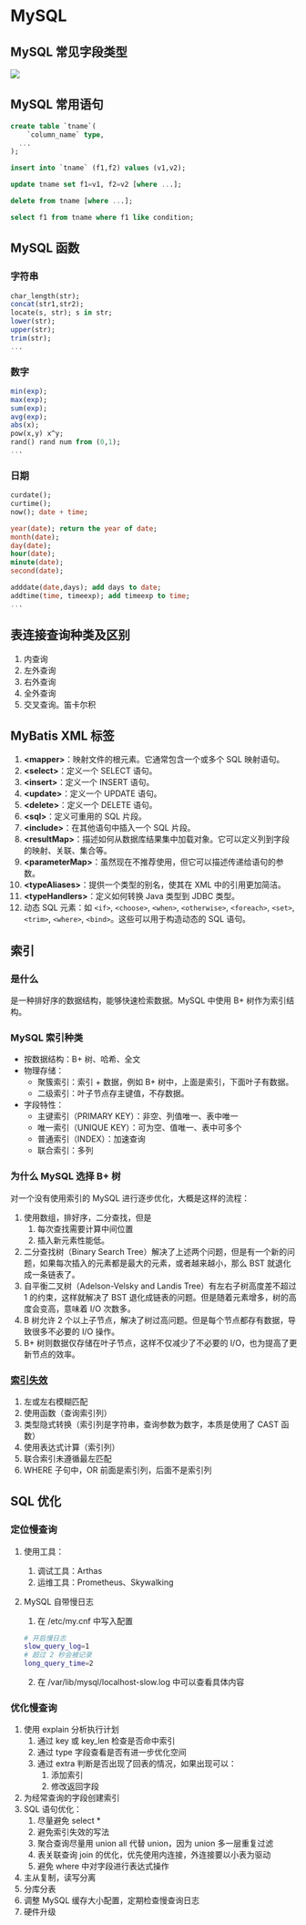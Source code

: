 # MySQL

## MySQL 常见字段类型
![](mysql.assets/fields.png)

## MySQL 常用语句
```sql
create table `tname`(
	`column_name` type,
  ...
);
```

```sql
insert into `tname` (f1,f2) values (v1,v2);
```

```sql
update tname set f1=v1, f2=v2 [where ...];
```

```sql
delete from tname [where ...];
```

```sql
select f1 from tname where f1 like condition;
```

## MySQL 函数

### 字符串

```sql
char_length(str);
concat(str1,str2);
locate(s, str); s in str;
lower(str);
upper(str);
trim(str);
...
```

### 数字

```sql
min(exp);
max(exp);
sum(exp);
avg(exp);
abs(x);
pow(x,y) x^y;
rand() rand num from (0,1);
...
```

### 日期

```sql
curdate();
curtime();
now(); date + time;

year(date); return the year of date;
month(date);
day(date); 
hour(date);
minute(date);
second(date);

adddate(date,days); add days to date;
addtime(time, timeexp); add timeexp to time;
...
```

## 表连接查询种类及区别

1. 内查询
2. 左外查询
3. 右外查询
4. 全外查询
5. 交叉查询。笛卡尔积

## MyBatis XML 标签

1. **\<mapper>**：映射文件的根元素。它通常包含一个或多个 SQL 映射语句。
2. **\<select>**：定义一个 SELECT 语句。
3. **\<insert>**：定义一个 INSERT 语句。
4. **\<update>**：定义一个 UPDATE 语句。
5. **\<delete>**：定义一个 DELETE 语句。
6. **\<sql>**：定义可重用的 SQL 片段。
7. **\<include>**：在其他语句中插入一个 SQL 片段。
8. **\<resultMap>**：描述如何从数据库结果集中加载对象。它可以定义列到字段的映射、关联、集合等。
9. **\<parameterMap>**：虽然现在不推荐使用，但它可以描述传递给语句的参数。
10. **\<typeAliases>**：提供一个类型的别名，使其在 XML 中的引用更加简洁。
11. **\<typeHandlers>**：定义如何转换 Java 类型到 JDBC 类型。
12. 动态 SQL 元素：如 `<if>`, `<choose>`, `<when>`, `<otherwise>`, `<foreach>`, `<set>`, `<trim>`, `<where>`, `<bind>`。这些可以用于构造动态的 SQL 语句。

## 索引

### 是什么

是一种排好序的数据结构，能够快速检索数据。MySQL 中使用 B+ 树作为索引结构。

### MySQL 索引种类

- 按数据结构：B+ 树、哈希、全文
- 物理存储：
    - 聚簇索引：索引 + 数据，例如 B+ 树中，上面是索引，下面叶子有数据。
    - 二级索引：叶子节点存主键值，不存数据。
- 字段特性：
    - 主键索引（PRIMARY KEY）：非空、列值唯一、表中唯一
    - 唯一索引（UNIQUE KEY）：可为空、值唯一、表中可多个
    - 普通索引（INDEX）：加速查询
    - 联合索引：多列

### 为什么 MySQL 选择 B+ 树

对一个没有使用索引的 MySQL 进行逐步优化，大概是这样的流程：

1. 使用数组，排好序，二分查找，但是
    1. 每次查找需要计算中间位置
    2. 插入新元素性能低。
2. 二分查找树（Binary Search Tree）解决了上述两个问题，但是有一个新的问题，如果每次插入的元素都是最大的元素，或者越来越小，那么 BST 就退化成一条链表了。
3. 自平衡二叉树（Adelson-Velsky and Landis Tree）有左右子树高度差不超过 1 的约束，这样就解决了 BST 退化成链表的问题。但是随着元素增多，树的高度会变高，意味着 I/O 次数多。
4. B 树允许 2 个以上子节点，解决了树过高问题。但是每个节点都存有数据，导致很多不必要的 I/O 操作。
5. B+ 树则数据仅存储在叶子节点，这样不仅减少了不必要的 I/O，也为提高了更新节点的效率。

### [索引失效](https://mp.weixin.qq.com/s/lEx6iRRP3MbwJ82Xwp675w)

1. 左或左右模糊匹配
2. 使用函数（查询索引列）
3. 类型隐式转换（索引列是字符串，查询参数为数字，本质是使用了 CAST 函数）
4. 使用表达式计算（索引列）
5. 联合索引未遵循最左匹配
6. WHERE 子句中，OR 前面是索引列，后面不是索引列

## SQL 优化

### 定位慢查询

1. 使用工具：

    1. 调试工具：Arthas
    2. 运维工具：Prometheus、Skywalking

2. MySQL 自带慢日志

    1. 在 /etc/my.cnf 中写入配置

    ```bash
    # 开启慢日志
    slow_query_log=1
    # 超过 2 秒会被记录
    long_query_time=2
    ```

    2. 在 /var/lib/mysql/localhost-slow.log 中可以查看具体内容

### 优化慢查询

1. 使用 explain 分析执行计划
    1. 通过 key 或 key_len 检查是否命中索引
    2. 通过 type 字段查看是否有进一步优化空间
    3. 通过 extra 判断是否出现了回表的情况，如果出现可以：
        1. 添加索引
        2. 修改返回字段
2. 为经常查询的字段创建索引
3. SQL 语句优化：
    1. 尽量避免 select *
    2. 避免索引失效的写法
    3. 聚合查询尽量用 union all 代替 union，因为 union 多一层重复过滤
    4. 表关联查询 join 的优化，优先使用内连接，外连接要以小表为驱动
    5. 避免 where 中对字段进行表达式操作
4. 主从复制，读写分离
5. 分库分表
6. 调整 MySQL 缓存大小配置，定期检查慢查询日志
7. 硬件升级
